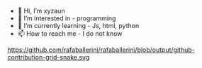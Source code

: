 - 👋 Hi, I’m xyzaun
- 👀 I’m interested in - programming
- 🌱 I’m currently learning - Js, html, python
- 📫 How to reach me - I do not know

<!---
KeJcz2137/KeJcz2137 is a ✨ special ✨ repository because its `README.md` (this file) appears on your GitHub profile.
You can click the Preview link to take a look at your changes.
--->


https://github.com/rafaballerini/rafaballerini/blob/output/github-contribution-grid-snake.svg
